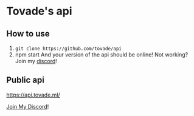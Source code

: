 # Tovade's api

## How to use

1. `git clone https://github.com/tovade/api`
2. npm start
   And your version of the api should be online!
   Not working? Join my [discord](https://discord.gg/HBZcEhxHSj)!

## Public api
https://api.tovade.ml/


[Join My Discord](https://discord.gg/HBZcEhxHSj)!
